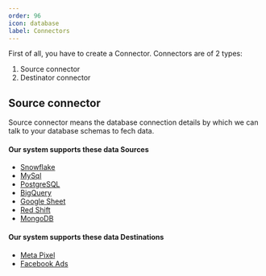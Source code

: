 ```yaml
---
order: 96
icon: database
label: Connectors
---
```


First of all, you have to create a Connector. Connectors are of 2 types:

1. Source connector
2. Destinator connector

## Source connector

Source connector means the database connection details by which we can talk to your database schemas to fech data.

#### Our system supports these data Sources

- [Snowflake](./source/snowflake.md)
- [MySql](./source/mysql.md)
- [PostgreSQL](./source/postgresql.md)
- [BigQuery](./source/bigquery.md)
- [Google Sheet](./source/googleSheet.md)
- [Red Shift](./source/redshift.md)
- [MongoDB](./source/mongodb.md)
#### Our system supports these data Destinations

- [Meta Pixel](./destination/MetaPixel.md)
- [Facebook Ads](./destination/FacebookAds.md)
